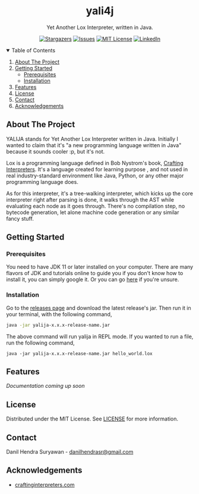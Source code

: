 <p align="center">
  <h1 align="center">yali4j</h1>

  <p align="center">
    Yet Another Lox Interpreter, written in Java.
  </p>
</p>

<div align="center">
  
[![Stargazers][stars-shield]][stars-url]
[![Issues][issues-shield]][issues-url]
[![MIT License][license-shield]][license-url]
[![LinkedIn][linkedin-shield]][linkedin-url]
  
</div>


<!-- TABLE OF CONTENTS -->
<details open="open">
  <summary>Table of Contents</summary>
  <ol>
    <li>
      <a href="#about-the-project">About The Project</a>
    </li>
    <li>
      <a href="#getting-started">Getting Started</a>
      <ul>
        <li><a href="#prerequisites">Prerequisites</a></li>
        <li><a href="#installation">Installation</a></li>
      </ul>
    </li>
    <li><a href="#features">Features</a></li>
    <li><a href="#license">License</a></li>
    <li><a href="#contact">Contact</a></li>
    <li><a href="#acknowledgements">Acknowledgements</a></li>
  </ol>
</details>



<!-- ABOUT THE PROJECT -->
## About The Project

<!-- [![Product Name Screen Shot][product-screenshot]](https://example.com) -->

YALIJA stands for Yet Another Lox Interpreter written in Java. Initially I wanted to claim that it's "a new programming language written in Java" because it sounds cooler :p, but it's not.

Lox is a programming language defined in Bob Nystrom's book, [Crafting Interpreters](http://craftinginterpreters.com/). It's a language created for learning purpose , and not used in real industry-standard environment like Java, Python, or any other major programming language does.

As for this interpreter, it's a tree-walking interpreter, which kicks up the core interpreter right after parsing is done, it walks through the AST while evaluating each node as it goes through. There's no compilation step, no bytecode generation, let alone machine code generation or any similar fancy stuff.

<!-- GETTING STARTED -->
## Getting Started

### Prerequisites

You need to have JDK 11 or later installed on your computer. There are many flavors of JDK and tutorials online to guide you if you don't know how to install it, 
you can simply google it. Or you can go [here](https://www.oracle.com/java/technologies/javase-downloads.html) if you're unsure.

### Installation

Go to the [releases page](https://github.com/danilhendrasr/yalija/releases) and download the latest release's jar. Then run it in your terminal, with the following command,
```bash
java -jar yalija-x.x.x-release-name.jar
```

The above command will run yalija in REPL mode. If you wanted to run a file, run the following command,
```
java -jar yalija-x.x.x-release-name.jar hello_world.lox
```

## Features

_Documentation coming up soon_


<!-- LICENSE -->
## License

Distributed under the MIT License. See [LICENSE](https://github.com/danilhendrasr/yalija/blob/main/LICENSE) for more information.


<!-- CONTACT -->
## Contact

Danil Hendra Suryawan - danilhendrasr@gmail.com


<!-- ACKNOWLEDGEMENTS -->
## Acknowledgements
* [craftinginterpreters.com](https://www.craftinginterpreters.com)



<!-- MARKDOWN LINKS & IMAGES -->
<!-- https://www.markdownguide.org/basic-syntax/#reference-style-links -->
[contributors-shield]: https://img.shields.io/github/contributors/othneildrew/Best-README-Template.svg?style=for-the-badge
[contributors-url]: https://github.com/othneildrew/Best-README-Template/graphs/contributors
[forks-shield]: https://img.shields.io/github/forks/othneildrew/Best-README-Template.svg?style=for-the-badge
[forks-url]: https://github.com/othneildrew/Best-README-Template/network/members
[stars-shield]: https://img.shields.io/github/stars/danilhendrasr/yalija.svg?style=for-the-badge
[stars-url]: https://github.com/danilhendrasr/yalija/stargazers
[issues-shield]: https://img.shields.io/github/issues/danilhendrasr/yalija.svg?style=for-the-badge
[issues-url]: https://github.com/danilhendrasr/yalija/issues
[license-shield]: https://img.shields.io/github/license/danilhendrasr/yalija.svg?style=for-the-badge
[license-url]: https://github.com/danilhendrasr/yalija/blob/main/LICENSE
[linkedin-shield]: https://img.shields.io/badge/-LinkedIn-black.svg?style=for-the-badge&logo=linkedin&colorB=555
[linkedin-url]: https://linkedin.com/in/danilhendrasr
[product-screenshot]: images/screenshot.png
